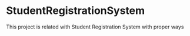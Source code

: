 # StudentRegistrationSystem
This project is related with Student Registration System with proper ways
